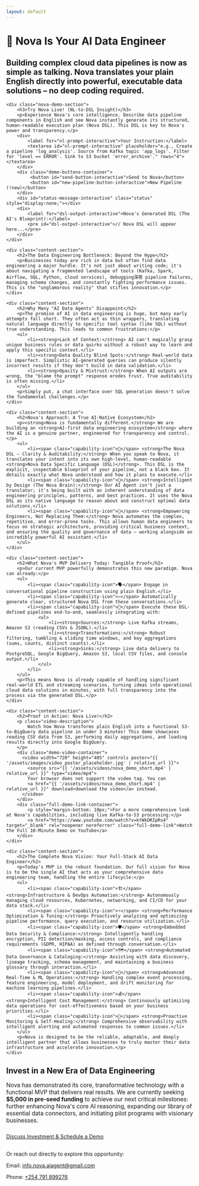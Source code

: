 ```yaml
---
layout: default
---
```


<div class="hero-section">
    <div class="container"> 
        <h1 class="page-main-title">
            <span class="nova-icon">🚀</span> Nova Is Your AI Data Engineer
        </h1>
        <h2 class="page-subtitle">
            Building complex cloud data pipelines is now as simple as talking. Nova translates your plain English directly into powerful, executable data solutions – <strong>no deep coding required</strong>.
        </h2>
    </div>
</div>

<div class="container"> 

    <div class="nova-demo-section">
        <h3>Try Nova Live! (NL-to-DSL Insight)</h3>
        <p>Experience Nova's core intelligence. Describe data pipeline components in English and see Nova instantly generate its structured, human-readable execution plan (Nova DSL). This DSL is key to Nova's power and transparency.</p>
        <div>
            <label for="nl-prompt-interactive">Your Instruction:</label>
            <textarea id="nl-prompt-interactive" placeholder="e.g., Create a pipeline 'log_analysis'. Source from Kafka topic 'app_logs'. Filter for 'level == ERROR'. Sink to S3 bucket 'error_archive'." rows="4"></textarea>
        </div>
        <div class="demo-buttons-container">
             <button id="send-button-interactive">Send to Nova</button>
             <button id="new-pipeline-button-interactive">New Pipeline (!new)</button>
        </div>
        <div id="status-message-interactive" class="status" style="display:none;"></div>
        <div>
            <label for="dsl-output-interactive">Nova's Generated DSL (The AI's Blueprint):</label>
            <pre id="dsl-output-interactive">// Nova DSL will appear here...</pre>
        </div>
    </div>

    <div class="content-section">
        <h2>The Data Engineering Bottleneck: Beyond the Hype</h2>
        <p>Businesses today are rich in data but often find data engineering a major hurdle. It's not just about writing code; it's about navigating a fragmented landscape of tools (Kafka, Spark, Airflow, SQL, Python, cloud services), debugging深夜 pipeline failures, managing schema changes, and constantly fighting performance issues. This is the "unglamorous reality" that stifles innovation.</p>
    </div>

    <div class="content-section">
        <h2>Why Many "AI Data Agents" Disappoint</h2>
        <p>The promise of AI in data engineering is huge, but many early attempts fall short. They often act as thin wrappers, translating natural language directly to specific tool syntax (like SQL) without true understanding. This leads to common frustrations:</p>
        <ul>
            <li><strong>Lack of Context:</strong> AI can't magically grasp unique business rules or data quirks without a robust way to learn and apply this specific context.</li>
            <li><strong>Data Quality Blind Spots:</strong> Real-world data is imperfect. Simplistic AI-generated queries can produce silently incorrect results if they don't build in data validation.</li>
            <li><strong>Opacity & Mistrust:</strong> When AI outputs are wrong, the "blame the prompt" response erodes trust. True auditability is often missing.</li>
        </ul>
        <p>Simply put, a chat interface over SQL generation doesn't solve the fundamental challenges.</p>
    </div>

    <div class="content-section">
        <h2>Nova's Approach: A True AI-Native Ecosystem</h2>
        <p><strong>Nova is fundamentally different.</strong> We are building an <strong>AI-first data engineering ecosystem</strong> where the AI is a genuine partner, engineered for transparency and control.</p>
        <ul>
            <li><span class="capability-icon">🔑</span> <strong>The Nova DSL – Clarity & Auditability:</strong> When you speak to Nova, it translates your intent into its own high-level, human-readable <strong>Nova Data Specific Language (DSL)</strong>. This DSL is the explicit, inspectable blueprint of your pipeline, not a black box. It details exactly what Nova understood and how it plans to execute.</li>
            <li><span class="capability-icon">🧠</span> <strong>Intelligent by Design (The Nova Brain):</strong> Our AI Agent isn't just a translator; it's being built with an inherent understanding of data engineering principles, patterns, and best practices. It uses the Nova DSL as its native language to reason about and construct optimal data solutions.</li>
            <li><span class="capability-icon">🤝</span> <strong>Empowering Engineers, Not Replacing Them:</strong> Nova automates the complex, repetitive, and error-prone tasks. This allows human data engineers to focus on strategic architecture, providing critical business context, and ensuring the quality and governance of data – working alongside an incredibly powerful AI assistant.</li>
        </ul>
    </div>

    <div class="content-section">
        <h2>What Nova's MVP Delivers Today: Tangible Proof</h2>
        <p>Our current MVP powerfully demonstrates this new paradigm. Nova can already:</p>
        <ul>
            <li><span class="capability-icon">🗣️</span> Engage in conversational pipeline construction using plain English.</li>
            <li><span class="capability-icon">✍️</span> Automatically generate clear, structured Nova DSL from these conversations.</li>
            <li><span class="capability-icon">🚀</span> Execute these DSL-defined pipelines end-to-end, seamlessly integrating with:
                <ul>
                    <li><strong>Sources:</strong> Live Kafka streams, Amazon S3 (reading CSVs & JSONL).</li>
                    <li><strong>Transformations:</strong> Robust filtering, tumbling & sliding time windows, and key aggregations (sums, counts, distinct counts).</li>
                    <li><strong>Sinks:</strong> Live data delivery to PostgreSQL, Google BigQuery, Amazon S3, local CSV files, and console output.</li>
                </ul>
            </li>
        </ul>
        <p>This means Nova is already capable of handling significant real-world ETL and streaming scenarios, turning ideas into operational cloud data solutions in minutes, with full transparency into the process via the generated DSL.</p>
    </div>
    
    <div class="content-section">
        <h2>Proof in Action: Nova Live!</h2>
        <p class="video-description">
            Watch how Nova transforms plain English into a functional S3-to-BigQuery data pipeline in under 3 minutes! This demo showcases reading CSV data from S3, performing daily aggregations, and loading results directly into Google BigQuery.
        </p>
        <div class="demo-video-container">
          <video width="720" height="405" controls poster="{{ '/assets/images/video_poster_placeholder.jpg' | relative_url }}"> 
            <source src="{{ '/assets/videos/nova_demo_short.mp4' | relative_url }}" type="video/mp4">
            Your browser does not support the video tag. You can 
            <a href="{{ '/assets/videos/nova_demo_short.mp4' | relative_url }}" download>download the video</a> instead.
          </video>
        </div>
        <div class="full-demo-link-container">
            <p style="margin-bottom: 10px;">For a more comprehensive look at Nova's capabilities, including live Kafka-to-S3 processing:</p>
            <a href="https://www.youtube.com/watch?v=ktWkDRIpRs4" target="_blank" rel="noopener noreferrer" class="full-demo-link">Watch the Full 10-Minute Demo on YouTube</a>
        </div>
    </div>

    <div class="content-section">
        <h2>The Complete Nova Vision: Your Full-Stack AI Data Engineer</h2>
        <p>Today's MVP is the robust foundation. Our full vision for Nova is to be the single AI that acts as your comprehensive data engineering team, handling the entire lifecycle:</p>
        <ul>
            <li><span class="capability-icon">🏗️</span> <strong>Infrastructure & DevOps Automation:</strong> Autonomously managing cloud resources, Kubernetes, networking, and CI/CD for your data stack.</li>
            <li><span class="capability-icon">⚡</span> <strong>Performance Optimization & Tuning:</strong> Proactively analyzing and optimizing pipeline performance, query execution, and resource utilization.</li>
            <li><span class="capability-icon">🛡️</span> <strong>Embedded Data Security & Compliance:</strong> Intelligently handling encryption, PII detection/masking, access controls, and compliance requirements (GDPR, HIPAA) as defined through conversation.</li>
            <li><span class="capability-icon">🗺️</span> <strong>Automated Data Governance & Cataloging:</strong> Assisting with data discovery, lineage tracking, schema management, and maintaining a business glossary through interaction.</li>
            <li><span class="capability-icon">🌊</span> <strong>Advanced Real-Time & ML Operations:</strong> Handling complex event processing, feature engineering, model deployment, and drift monitoring for machine learning pipelines.</li>
            <li><span class="capability-icon">💰</span> <strong>Intelligent Cost Management:</strong> Continuously optimizing data operations for cost-effectiveness based on your business priorities.</li>
            <li><span class="capability-icon">🔔</span> <strong>Proactive Monitoring & Self-Healing:</strong> Comprehensive observability with intelligent alerting and automated responses to common issues.</li>
        </ul>
        <p>Nova is designed to be the reliable, adaptable, and deeply intelligent partner that allows businesses to truly master their data infrastructure and accelerate innovation.</p>
    </div>

</div> <div class="cta-section-wrapper"> 
    <div class="container cta-section"> 
        <h2>Invest in a New Era of Data Engineering</h2>
        <p style="font-size: 1.1em; margin-bottom: 25px;">
            Nova has demonstrated its core, transformative technology with a functional MVP that delivers real results. We are currently seeking <strong>$5,000 in pre-seed funding</strong> to achieve our next critical milestones: further enhancing Nova's core AI reasoning, expanding our library of essential data connectors, and initiating pilot programs with visionary businesses.
        </p>
        <p style="margin-bottom: 30px;">
            <a href="mailto:info.nova.aiagent@gmail.com?subject=Nova%20Investment%20Inquiry%20&%20Demo%20Request" class="cta-button">Discuss Investment & Schedule a Demo</a>
        </p>
        <div class="contact-details">
             <p>Or reach out directly to explore this opportunity:</p>
             <p>Email: <a href="mailto:info.nova.aiagent@gmail.com">info.nova.aiagent@gmail.com</a></p>
             <p>Phone: <a href="tel:+254791899276">+254 791 899276</a></p>
        </div>
    </div>
</div>
